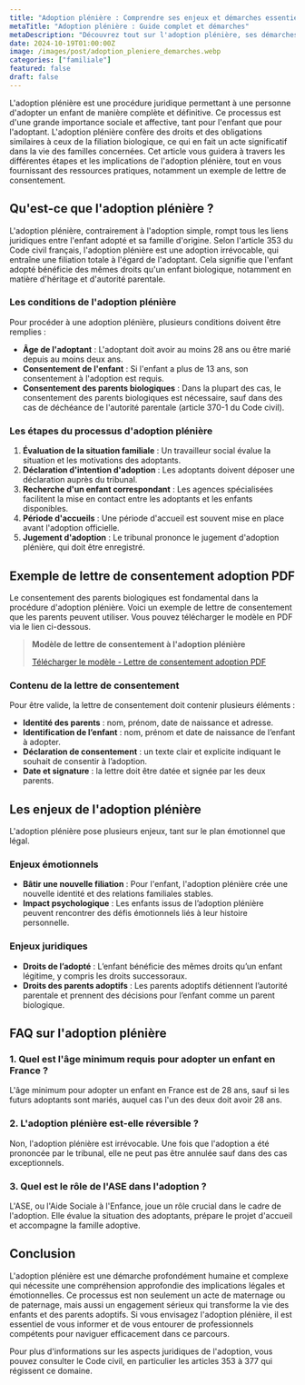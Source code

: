 ```yaml
---
title: "Adoption plénière : Comprendre ses enjeux et démarches essentielles"
metaTitle: "Adoption plénière : Guide complet et démarches"
metaDescription: "Découvrez tout sur l'adoption plénière, ses démarches, le consentement et plus encore. Un guide complet pour mieux comprendre cette procédure."
date: 2024-10-19T01:00:00Z
image: /images/post/adoption_pleniere_demarches.webp
categories: ["familiale"]
featured: false
draft: false
---
```


L'adoption plénière est une procédure juridique permettant à une personne d'adopter un enfant de manière complète et définitive. Ce processus est d'une grande importance sociale et affective, tant pour l'enfant que pour l'adoptant. L'adoption plénière confère des droits et des obligations similaires à ceux de la filiation biologique, ce qui en fait un acte significatif dans la vie des familles concernées. Cet article vous guidera à travers les différentes étapes et les implications de l'adoption plénière, tout en vous fournissant des ressources pratiques, notamment un exemple de lettre de consentement.

## Qu'est-ce que l'adoption plénière ?

L'adoption plénière, contrairement à l'adoption simple, rompt tous les liens juridiques entre l'enfant adopté et sa famille d'origine. Selon l'article 353 du Code civil français, l'adoption plénière est une adoption irrévocable, qui entraîne une filiation totale à l'égard de l'adoptant. Cela signifie que l'enfant adopté bénéficie des mêmes droits qu'un enfant biologique, notamment en matière d'héritage et d'autorité parentale.

### Les conditions de l'adoption plénière

Pour procéder à une adoption plénière, plusieurs conditions doivent être remplies :

- **Âge de l'adoptant** : L'adoptant doit avoir au moins 28 ans ou être marié depuis au moins deux ans.
- **Consentement de l'enfant** : Si l'enfant a plus de 13 ans, son consentement à l'adoption est requis.
- **Consentement des parents biologiques** : Dans la plupart des cas, le consentement des parents biologiques est nécessaire, sauf dans des cas de déchéance de l'autorité parentale (article 370-1 du Code civil).

### Les étapes du processus d'adoption plénière

1. **Évaluation de la situation familiale** : Un travailleur social évalue la situation et les motivations des adoptants.
2. **Déclaration d'intention d'adoption** : Les adoptants doivent déposer une déclaration auprès du tribunal.
3. **Recherche d'un enfant correspondant** : Les agences spécialisées facilitent la mise en contact entre les adoptants et les enfants disponibles.
4. **Période d'accueils** : Une période d'accueil est souvent mise en place avant l'adoption officielle.
5. **Jugement d'adoption** : Le tribunal prononce le jugement d'adoption plénière, qui doit être enregistré.

## Exemple de lettre de consentement adoption PDF

Le consentement des parents biologiques est fondamental dans la procédure d'adoption plénière. Voici un exemple de lettre de consentement que les parents peuvent utiliser. Vous pouvez télécharger le modèle en PDF via le lien ci-dessous.

> **Modèle de lettre de consentement à l'adoption plénière**
> 
> [Télécharger le modèle - Lettre de consentement adoption PDF](#)

### Contenu de la lettre de consentement

Pour être valide, la lettre de consentement doit contenir plusieurs éléments :
- **Identité des parents** : nom, prénom, date de naissance et adresse.
- **Identification de l’enfant** : nom, prénom et date de naissance de l’enfant à adopter.
- **Déclaration de consentement** : un texte clair et explicite indiquant le souhait de consentir à l’adoption.
- **Date et signature** : la lettre doit être datée et signée par les deux parents.

## Les enjeux de l'adoption plénière

L'adoption plénière pose plusieurs enjeux, tant sur le plan émotionnel que légal.

### Enjeux émotionnels

- **Bâtir une nouvelle filiation** : Pour l'enfant, l'adoption plénière crée une nouvelle identité et des relations familiales stables.
- **Impact psychologique** : Les enfants issus de l’adoption plénière peuvent rencontrer des défis émotionnels liés à leur histoire personnelle.

### Enjeux juridiques

- **Droits de l’adopté** : L’enfant bénéficie des mêmes droits qu’un enfant légitime, y compris les droits successoraux.
- **Droits des parents adoptifs** : Les parents adoptifs détiennent l’autorité parentale et prennent des décisions pour l’enfant comme un parent biologique.

## FAQ sur l'adoption plénière

### 1. Quel est l'âge minimum requis pour adopter un enfant en France ?

L'âge minimum pour adopter un enfant en France est de 28 ans, sauf si les futurs adoptants sont mariés, auquel cas l'un des deux doit avoir 28 ans.

### 2. L'adoption plénière est-elle réversible ?

Non, l'adoption plénière est irrévocable. Une fois que l'adoption a été prononcée par le tribunal, elle ne peut pas être annulée sauf dans des cas exceptionnels.

### 3. Quel est le rôle de l'ASE dans l'adoption ?

L'ASE, ou l'Aide Sociale à l'Enfance, joue un rôle crucial dans le cadre de l'adoption. Elle évalue la situation des adoptants, prépare le projet d'accueil et accompagne la famille adoptive.

## Conclusion

L'adoption plénière est une démarche profondément humaine et complexe qui nécessite une compréhension approfondie des implications légales et émotionnelles. Ce processus est non seulement un acte de maternage ou de paternage, mais aussi un engagement sérieux qui transforme la vie des enfants et des parents adoptifs. Si vous envisagez l'adoption plénière, il est essentiel de vous informer et de vous entourer de professionnels compétents pour naviguer efficacement dans ce parcours.

Pour plus d'informations sur les aspects juridiques de l'adoption, vous pouvez consulter le Code civil, en particulier les articles 353 à 377 qui régissent ce domaine.
